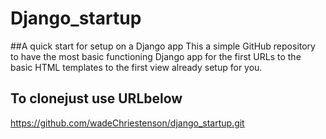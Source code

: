 # Django_startup
##A quick start for setup on a Django app
This a simple GitHub repository to have the most basic functioning Django app for the first URLs to the basic HTML templates to the first view already setup for you.

## To clonejust use URLbelow

https://github.com/wadeChriestenson/django_startup.git

